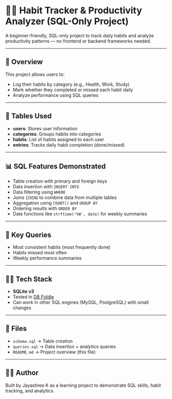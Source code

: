 # 🧘‍♀️ Habit Tracker & Productivity Analyzer (SQL-Only Project)

A beginner-friendly, SQL-only project to track daily habits and analyze productivity patterns — no frontend or backend frameworks needed.

---

## 📌 Overview

This project allows users to:
- Log their habits by category (e.g., Health, Work, Study)
- Mark whether they completed or missed each habit daily
- Analyze performance using SQL queries

---

## 🧩 Tables Used

- **users**: Stores user information
- **categories**: Groups habits into categories
- **habits**: List of habits assigned to each user
- **entries**: Tracks daily habit completion (done/missed)

---

## 📊 SQL Features Demonstrated

- Table creation with primary and foreign keys
- Data insertion with `INSERT INTO`
- Data filtering using `WHERE`
- Joins (`JOIN`) to combine data from multiple tables
- Aggregation using `COUNT()` and `GROUP BY`
- Ordering results with `ORDER BY`
- Date functions like `strftime('%W', date)` for weekly summaries

---

## 🧠 Key Queries

- Most consistent habits (most frequently done)
- Habits missed most often
- Weekly performance summaries

---

## 🧑‍💻 Tech Stack

- **SQLite v3**
- Tested in [DB Fiddle](https://www.db-fiddle.com/)
- Can work in other SQL engines (MySQL, PostgreSQL) with small changes

---

## 📁 Files

- `schema.sql` → Table creation
- `queries.sql` → Data insertion + analytics queries
- `README.md` → Project overview (this file)

---

## 🙋‍♀️ Author

Built by Jayashree K as a learning project to demonstrate SQL skills, habit tracking, and analytics.


